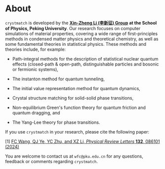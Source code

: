 # About

`crystmatch` is developed by the **[Xin-Zheng Li (李新征) Group](https://www.phy.pku.edu.cn/xzli/index.htm) at the School of Physics, Peking University**. Our research focuses on computer simulations of material properties, covering a wide range of first-principles methods in condensed matter physics and theoretical chemistry, as well as some fundamental theories in statistical physics. These methods and theories include, for example:

- Path-integral methods for the description of statistical nuclear quantum effects (closed-path & open-path, distinguishable particles and bosonic or fermionic systems),

- The instanton method for quantum tunneling,

- The initial value representation method for quantum dynamics,

- Crystal structure matching for solid-solid phase transitions,

- Non-equilibrium Green's function theory for quantum friction and quantum dragging, and

- The Yang-Lee theory for phase transitions.

If you use `crystmatch` in your research, please cite the following paper:

\[1\] [FC Wang, QJ Ye, YC Zhu, and XZ Li, *Physical Review Letters* **132**, 086101 (2024)](https://arxiv.org/abs/2305.05278)

You are welcome to contact us at `wfc@pku.edu.cn` for any questions, feedback or comments regarding `crystmatch`.
